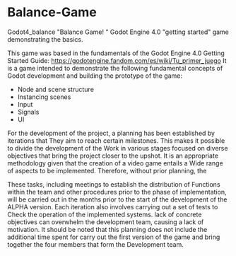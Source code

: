 # Balance-Game

 Godot4_balance
"Balance Game! "  Godot Engine 4.0 "getting started" game demonstrating the basics.

This game was based in the fundamentals of the Godot Engine 4.0 Getting Started Guide: https://godotengine.fandom.com/es/wiki/Tu_primer_juego
It is a game intended to demonstrate the following fundamental concepts of Godot development and building the prototype of the game:

*  Node and scene structure
*  Instancing scenes
*  Input
*  Signals
*  UI


For the development of the project, a planning has been established by iterations that 
They aim to reach certain milestones. This makes it possible to divide the development of the 
Work in various stages focused on diverse objectives that bring the project closer to the 
upshot.
It is an appropriate methodology given that the creation of a video game entails a 
Wide range of aspects to be implemented. Therefore, without prior planning, the

These tasks, including meetings to establish the distribution of 
Functions within the team and other procedures prior to the phase of 
implementation, will be carried out in the months prior to the start of the development of the ALPHA version. Each iteration also involves carrying out a set of tests to 
Check the operation of the implemented systems.
lack of concrete objectives can overwhelm the development team, 
causing a lack of motivation. 
It should be noted that this planning does not include the additional time spent for 
carry out the first version of the game and bring together the four members that form the 
Development team. 


